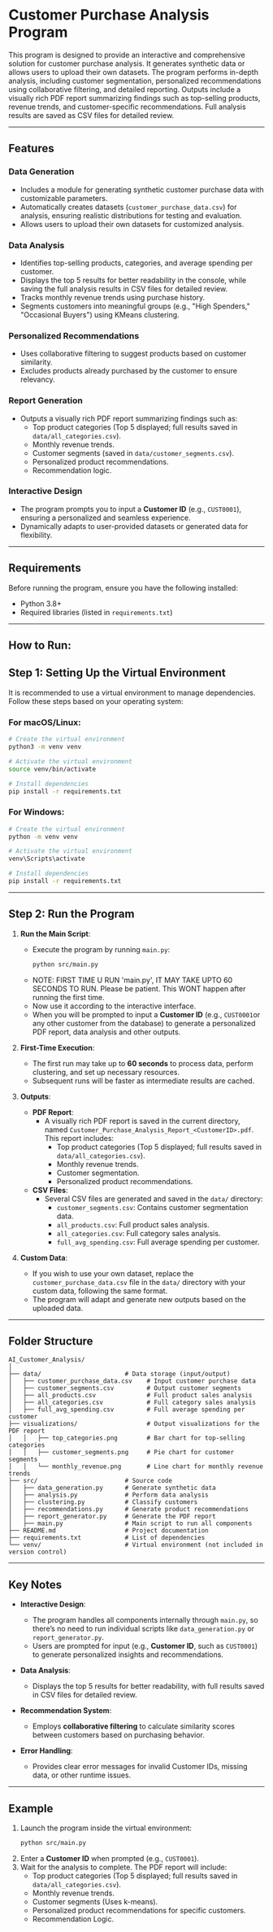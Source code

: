 
# Customer Purchase Analysis Program

This program is designed to provide an interactive and comprehensive solution for customer purchase analysis. It generates synthetic data or allows users to upload their own datasets. The program performs in-depth analysis, including customer segmentation, personalized recommendations using collaborative filtering, and detailed reporting. Outputs include a visually rich PDF report summarizing findings such as top-selling products, revenue trends, and customer-specific recommendations. Full analysis results are saved as CSV files for detailed review.

---

## Features

### Data Generation
- Includes a module for generating synthetic customer purchase data with customizable parameters.
- Automatically creates datasets (`customer_purchase_data.csv`) for analysis, ensuring realistic distributions for testing and evaluation.
- Allows users to upload their own datasets for customized analysis.

### Data Analysis
- Identifies top-selling products, categories, and average spending per customer.
- Displays the top 5 results for better readability in the console, while saving the full analysis results in CSV files for detailed review.
- Tracks monthly revenue trends using purchase history.
- Segments customers into meaningful groups (e.g., "High Spenders," "Occasional Buyers") using KMeans clustering.

### Personalized Recommendations
- Uses collaborative filtering to suggest products based on customer similarity.
- Excludes products already purchased by the customer to ensure relevancy.

### Report Generation
- Outputs a visually rich PDF report summarizing findings such as:
  - Top product categories (Top 5 displayed; full results saved in `data/all_categories.csv`).
  - Monthly revenue trends.
  - Customer segments (saved in `data/customer_segments.csv`).
  - Personalized product recommendations.
  - Recommendation logic.

### Interactive Design
- The program prompts you to input a **Customer ID** (e.g., `CUST0001`), ensuring a personalized and seamless experience.
- Dynamically adapts to user-provided datasets or generated data for flexibility.

---

## Requirements

Before running the program, ensure you have the following installed:
- Python 3.8+
- Required libraries (listed in `requirements.txt`)

---


## How to Run: 
## Step 1: Setting Up the Virtual Environment

It is recommended to use a virtual environment to manage dependencies. Follow these steps based on your operating system:

### For macOS/Linux:
```bash
# Create the virtual environment
python3 -m venv venv

# Activate the virtual environment
source venv/bin/activate

# Install dependencies
pip install -r requirements.txt
```

### For Windows:
```bash
# Create the virtual environment
python -m venv venv

# Activate the virtual environment
venv\Scripts\activate

# Install dependencies 
pip install -r requirements.txt
```

---

## Step 2: Run the Program

1. **Run the Main Script**:
   - Execute the program by running `main.py`:
     ```bash
     python src/main.py
     ```
   - NOTE: FIRST TIME U RUN 'main.py', IT MAY TAKE UPTO 60 SECONDS TO RUN. Please be patient. This WONT happen after running the first time.  
   - Now use it according to the interactive interface. 
   - When you will be prompted to input a **Customer ID** (e.g., `CUST0001`or any other customer from the database) to generate a personalized PDF report, data analysis and other outputs.

2. **First-Time Execution**:
   - The first run may take up to **60 seconds** to process data, perform clustering, and set up necessary resources.
   - Subsequent runs will be faster as intermediate results are cached.

3. **Outputs**:
   - **PDF Report**:
     - A visually rich PDF report is saved in the current directory, named `Customer_Purchase_Analysis_Report_<CustomerID>.pdf`. This report includes:
       - Top product categories (Top 5 displayed; full results saved in `data/all_categories.csv`).
       - Monthly revenue trends.
       - Customer segmentation.
       - Personalized product recommendations.
   - **CSV Files**:
     - Several CSV files are generated and saved in the `data/` directory:
       - `customer_segments.csv`: Contains customer segmentation data.
       - `all_products.csv`: Full product sales analysis.
       - `all_categories.csv`: Full category sales analysis.
       - `full_avg_spending.csv`: Full average spending per customer.

4. **Custom Data**:
   - If you wish to use your own dataset, replace the `customer_purchase_data.csv` file in the `data/` directory with your custom data, following the same format.
   - The program will adapt and generate new outputs based on the uploaded data.

---

## Folder Structure

```
AI_Customer_Analysis/
│
├── data/                       # Data storage (input/output)
│   ├── customer_purchase_data.csv    # Input customer purchase data
│   ├── customer_segments.csv         # Output customer segments
│   ├── all_products.csv              # Full product sales analysis
│   ├── all_categories.csv            # Full category sales analysis
│   ├── full_avg_spending.csv         # Full average spending per customer
├── visualizations/                   # Output visualizations for the PDF report
│   │   ├── top_categories.png        # Bar chart for top-selling categories
│   │   ├── customer_segments.png     # Pie chart for customer segments
│   │   └── monthly_revenue.png       # Line chart for monthly revenue trends
├── src/                        # Source code
│   ├── data_generation.py      # Generate synthetic data
│   ├── analysis.py             # Perform data analysis
│   ├── clustering.py           # Classify customers
│   ├── recommendations.py      # Generate product recommendations
│   ├── report_generator.py     # Generate the PDF report
│   ├── main.py                 # Main script to run all components
├── README.md                   # Project documentation
├── requirements.txt            # List of dependencies
└── venv/                       # Virtual environment (not included in version control)
```

---

## Key Notes

- **Interactive Design**:
  - The program handles all components internally through `main.py`, so there’s no need to run individual scripts like `data_generation.py` or `report_generator.py`.
  - Users are prompted for input (e.g., **Customer ID**, such as `CUST0001`) to generate personalized insights and recommendations.

- **Data Analysis**:
  - Displays the top 5 results for better readability, with full results saved in CSV files for detailed review.

- **Recommendation System**:
  - Employs **collaborative filtering** to calculate similarity scores between customers based on purchasing behavior.

- **Error Handling**:
  - Provides clear error messages for invalid Customer IDs, missing data, or other runtime issues.

---

## Example

1. Launch the program inside the virtual environment:
   ```bash
   python src/main.py
   ```
2. Enter a **Customer ID** when prompted (e.g., `CUST0001`).
3. Wait for the analysis to complete. The PDF report will include:
   - Top product categories (Top 5 displayed; full results saved in `data/all_categories.csv`).
   - Monthly revenue trends.
   - Customer segments (Uses k-means).
   - Personalized product recommendations for specific customers.
   - Recommendation Logic.
